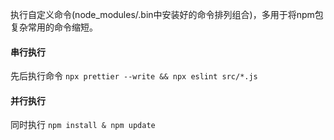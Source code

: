 执行自定义命令(node_modules/.bin中安装好的命令排列组合)，多用于将npm包复杂常用的命令缩短。

#### 串行执行
先后执行命令
`npx prettier --write && npx eslint src/*.js`
#### 并行执行
同时执行
`npm install & npm update`
